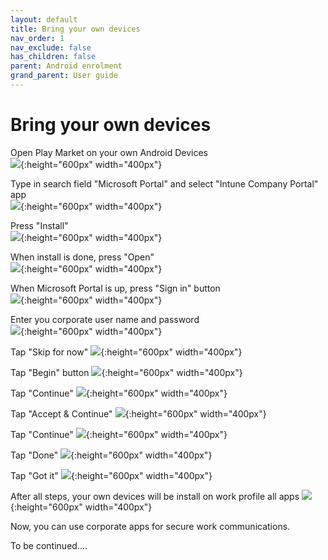 ```yaml
---
layout: default
title: Bring your own devices
nav_order: 1
nav_exclude: false
has_children: false
parent: Android enrolment
grand_parent: User guide
---
```


# Bring your own devices
Open Play Market on your own Android Devices  
![](images/BYOD_01.png){:height="600px" width="400px"}

Type in search field "Microsoft Portal" and select "Intune Company Portal" app  
![](images/BYOD_02.png){:height="600px" width="400px"}

Press "Install"  
![](images/BYOD_03.png){:height="600px" width="400px"}

When install is done, press "Open"  
![](images/BYOD_04.png){:height="600px" width="400px"}

When Microsoft Portal is up, press "Sign in" button  
![](images/BYOD_05.png){:height="600px" width="400px"}

Enter you corporate user name and password  
![](images/BYOD_06.png){:height="600px" width="400px"}

Tap "Skip for now"
![](images/BYOD_07.png){:height="600px" width="400px"}

Tap "Begin" button
![](images/BYOD_08.png){:height="600px" width="400px"}

Tap "Continue"
![](images/BYOD_09.png){:height="600px" width="400px"}

Tap "Accept & Continue"
![](images/BYOD_10.png){:height="600px" width="400px"}

Tap "Continue"
![](images/BYOD_11.png){:height="600px" width="400px"}

Tap "Done"
![](images/BYOD_12.png){:height="600px" width="400px"}

Tap "Got it"
![](images/BYOD_13.png){:height="600px" width="400px"}

After all steps, your own devices will be install on work profile all apps
![](images/BYOD_14.png){:height="600px" width="400px"}

Now, you can use corporate apps for secure work communications. 

To be continued....